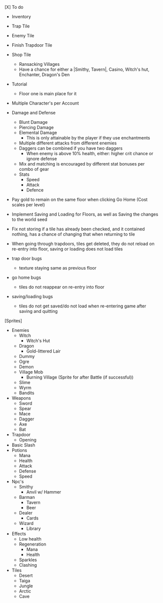 [X] To do
* Inventory
* Trap Tile
* Enemy Tile
* Finish Trapdoor Tile
* Shop Tile
  * Ransacking Villages
  * Have a chance for either a |Smithy, Tavern|, Casino, Witch's hut, Enchanter, Dragon's Den
* Tutorial
  * Floor one is main place for it
* Multiple Character's per Account
* Damage and Defense
  * Blunt Damage
  * Piercing Damage
  * Elemental Damage
    * This is only attainable by the player if they use enchantments
  * Multiple different attacks from different enemies
  * Daggers can be combined if you have two daggers
    * When enemy is above 10% health, either: higher crit chance or ignore defense
  * Mix and matching is encouraged by different stat bonuses per combo of gear
  * Stats
    * Speed
    * Attack
    * Defence
* Pay gold to remain on the same floor when clicking Go Home (Cost scales per level)

* Implement Saving and Loading for Floors, as well as Saving the changes to the world seed
* Fix not storing if a tile has already been checked, and it contained nothing, has a chance of changing that when returning to tile
* When going through trapdoors, tiles get deleted, they do not reload on re-entry into floor, saving or loading does not load tiles
* trap door bugs
  * texture staying same as previous floor
* go home bugs
  * tiles do not reappear on re-entry into floor
* saving/loading bugs
  * tiles do not get saved/do not load when re-entering game after saving and quitting
  
[Sprites]
* Enemies
  * Witch
    * Witch's Hut
  * Dragon
    * Gold-littered Lair
  * Dummy
  * Ogre
  * Demon
  * Village Mob
    * Burning Village (Sprite for after Battle (if successful))
  * Slime
  * Wyrm
  * Bandits
* Weapons
  * Sword
  * Spear
  * Mace
  * Dagger
  * Axe
  * Bat
* Trapdoor
  * Opening
* Basic Slash
* Potions
  * Mana
  * Health
  * Attack
  * Defense
  * Speed
* Npc's
  * Smithy
    * Anvil w/ Hammer
  * Barman
    * Tavern
    * Beer
  * Dealer
    * Cards
  * Wizard
    * Library
* Effects
  * Low health
  * Regeneration
    * Mana
    * Health
  * Sparkles
  * Clashing
* Tiles
  * Desert
  * Taiga
  * Jungle
  * Arctic
  * Cave
